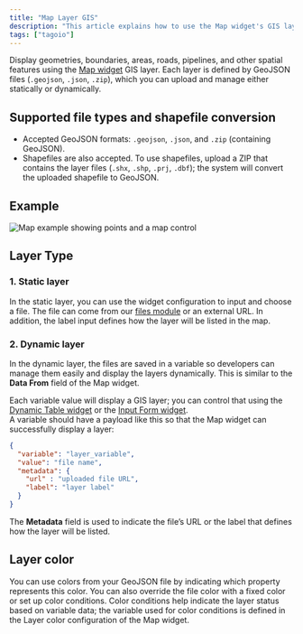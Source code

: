 ```yaml
---
title: "Map Layer GIS"
description: "This article explains how to use the Map widget's GIS layer to display geometries and spatial features from GeoJSON or shapefile data, and lists the supported file types and conversion behavior."
tags: ["tagoio"]
---
```

Display geometries, boundaries, areas, roads, pipelines, and other spatial features using the [Map widget](/docs/tagoio/widgets/map-and-location/map-widget/) GIS layer. Each layer is defined by GeoJSON files (`.geojson`, `.json`, `.zip`), which you can upload and manage either statically or dynamically.

## Supported file types and shapefile conversion
- Accepted GeoJSON formats: `.geojson`, `.json`, and `.zip` (containing GeoJSON).
- Shapefiles are also accepted. To use shapefiles, upload a ZIP that contains the layer files (`.shx`, `.shp`, `.prj`, `.dbf`); the system will convert the uploaded shapefile to GeoJSON.

## Example
![Map example showing points and a map control](/docs_imagem/tagoio/map-layer-gis-2.gif)

## Layer Type

### 1. Static layer
In the static layer, you can use the widget configuration to input and choose a file. The file can come from our [files module](/docs/tagoio/files) or an external URL. In addition, the label input defines how the layer will be listed in the map.

### 2. Dynamic layer
In the dynamic layer, the files are saved in a variable so developers can manage them easily and display the layers dynamically. This is similar to the **Data From** field of the Map widget.

Each variable value will display a GIS layer; you can control that using the [Dynamic Table widget](/tagoio/widgets/tables/dynamic-table-widget.md) or the [Input Form widget](/docs/tagoio/widgets/input-widgets/input-form/).  
A variable should have a payload like this so that the Map widget can successfully display a layer:

```json
{
  "variable": "layer_variable",
  "value": "file name",
  "metadata": {
    "url" : "uploaded file URL",
    "label": "layer label"
  }
}
```

The **Metadata** field is used to indicate the file’s URL or the label that defines how the layer will be listed.

## Layer color
You can use colors from your GeoJSON file by indicating which property represents this color. You can also override the file color with a fixed color or set up color conditions. Color conditions help indicate the layer status based on variable data; the variable used for color conditions is defined in the Layer color configuration of the Map widget.